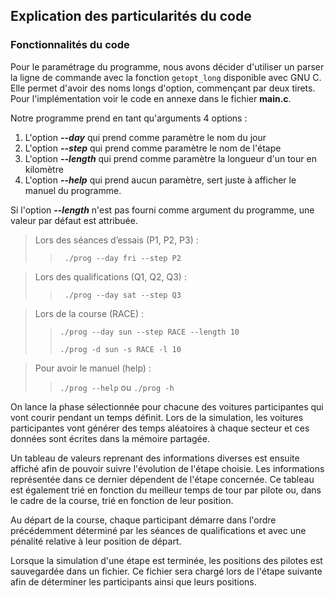 Explication des particularités du code
--------------------------------------

### Fonctionnalités du code


Pour le paramétrage du programme, nous avons décider d'utiliser un parser la ligne de commande avec la 
fonction `getopt_long` disponible avec GNU C. Elle permet d'avoir des noms longs d'option, commençant par deux tirets. 
Pour l'implémentation voir le code en annexe dans le fichier **main.c**. 

Notre programme prend en tant qu'arguments 4 options : 

1. L'option **_--day_** qui prend comme paramètre le nom du jour 
2. L'option **_--step_** qui prend comme paramètre le nom de l'étape 
3. L'option **_--length_** qui prend comme paramètre la longueur d'un tour en kilomètre
3. L'option **_--help_** qui prend aucun paramètre, sert juste à afficher le manuel du programme.

Si l'option **_--length_** n'est pas fourni comme argument du programme, une valeur par défaut est attribuée.

> Lors des séances d’essais (P1, P2, P3) :
>
>>
>>``` ./prog --day fri --step P2```
>>

> Lors des qualifications (Q1, Q2, Q3) :
>
>>
>>``` ./prog --day sat --step Q3```
>>

> Lors de la course (RACE) :
>
>>
>>``` ./prog --day sun --step RACE --length 10 ```
>>
>>``` ./prog -d sun -s RACE -l 10 ```
>>

> Pour avoir le manuel (help) :
>
>>
>>``` ./prog --help ``` ou ``` ./prog -h ``` 
>>

On lance la phase sélectionnée pour chacune des voitures participantes qui vont courir pendant un temps définit.
Lors de la simulation, les voitures participantes vont générer des temps aléatoires à chaque secteur et ces données 
sont écrites dans la mémoire partagée.

Un tableau de valeurs reprenant des informations diverses est ensuite affiché afin de pouvoir suivre l'évolution 
de l'étape choisie. Les informations représentée dans ce dernier dépendent de l'étape concernée. Ce tableau est 
également trié en fonction du meilleur temps de tour par pilote ou, dans le cadre de la course, trié en fonction de 
leur position.

Au départ de la course, chaque participant démarre dans l'ordre précédemment déterminé par les séances de qualifications et 
avec une pénalité relative à leur position de départ.

Lorsque la simulation d'une étape est terminée, les positions des pilotes est sauvegardée dans un fichier.
Ce fichier sera chargé lors de l'étape suivante afin de déterminer les participants ainsi que leurs positions. 
